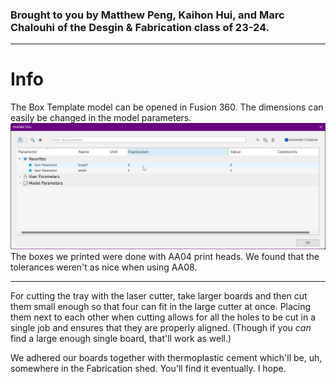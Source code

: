### Brought to you by Matthew Peng, Kaihon Hui, and Marc Chalouhi of the Desgin & Fabrication class of 23-24.

---

# Info
The Box Template model can be opened in Fusion 360.
The dimensions can easily be changed in the model parameters.
![Parameters](images/img.png)
The boxes we printed were done with AA04 print heads.
We found that the tolerances weren't as nice when using AA08.

---

For cutting the tray with the laser cutter, take larger boards and then cut them small enough so that four can fit in the large cutter at once.
Placing them next to each other when cutting allows for all the holes to be cut in a single job and ensures that they are properly aligned.
(Though if you *can* find a large enough single board, that'll work as well.)

We adhered our boards together with thermoplastic cement which'll be, uh, somewhere in the Fabrication shed.
You'll find it eventually. I hope.
